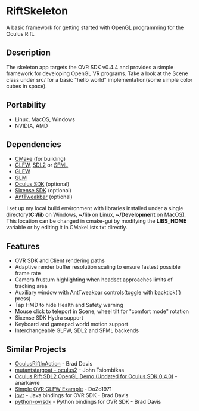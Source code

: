 RiftSkeleton
============

A basic framework for getting started with OpenGL programming for the Oculus Rift.

## Description 
The skeleton app targets the OVR SDK v0.4.4 and provides a simple framework for developing OpenGL VR programs. Take a look at the Scene class under src/ for a basic "hello world" implementation(some simple color cubes in space).

## Portability 

 - Linux, MacOS, Windows  
 - NVIDIA, AMD

## Dependencies 
 - [CMake](http://www.cmake.org/) (for building)
 - [GLFW](http://www.glfw.org/download.html), [SDL2](https://www.libsdl.org/download-2.0.php) or [SFML](http://www.sfml-dev.org/download.php)
 - [GLEW](http://glew.sourceforge.net/)
 - [GLM](http://glm.g-truc.net/0.9.6/index.html)
 - [Oculus SDK](https://developer.oculus.com/downloads/) (optional)
 - [Sixense SDK](http://sixense.com/windowssdkdownload) (optional)
 - [AntTweakbar](http://anttweakbar.sourceforge.net/doc/tools:anttweakbar:download) (optional)

I set up my local build environment with libraries installed under a single directory(**C:/lib** on Windows, **~/lib** on Linux, **~/Development** on MacOS). This location can be changed in cmake-gui by modifying the **LIBS_HOME** variable or by editing it in CMakeLists.txt directly.

## Features 
 - OVR SDK and Client rendering paths  
 - Adaptive render buffer resolution scaling to ensure fastest possible frame rate  
 - Camera frustum highlighting when headset approaches limits of tracking area  
 - Auxiliary window with AntTweakbar controls(toggle with backtick(`) press)  
 - Tap HMD to hide Health and Safety warning  
 - Mouse click to teleport in Scene, wheel tilt for "comfort mode" rotation  
 - Sixense SDK Hydra support  
 - Keyboard and gamepad world motion support  
 - Interchangeable GLFW, SDL2 and SFML backends  

## Similar Projects 
 - [OculusRiftInAction](https://github.com/jherico/OculusRiftInAction) - Brad Davis  
 - [mutantstargoat - oculus2](http://nuclear.mutantstargoat.com/hg/oculus2/file/tip) - John Tsiombikas  
 - [Oculus Rift SDL2 OpenGL Demo (Updated for Oculus SDK 0.4.0)](https://forums.oculus.com/viewtopic.php?f=30&t=8948) - anarkavre  
 - [Simple OVR GLFW Example](https://forums.oculus.com/viewtopic.php?t=17842) - DoZo1971
 - [jovr](https://github.com/jherico/jovr) - Java bindings for OVR SDK - Brad Davis  
 - [python-ovrsdk](https://github.com/jherico/python-ovrsdk) - Python bindings for OVR SDK - Brad Davis  
